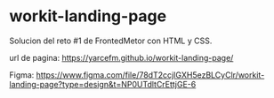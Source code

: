 
# workit-landing-page

Solucion del reto #1 de FrontedMetor con HTML y CSS.

url de pagina:
https://yarcefm.github.io/workit-landing-page/

Figma:
https://www.figma.com/file/78dT2ccjIGXH5ezBLCyClr/workit-landing-page?type=design&t=NP0UTdltCrEttjGE-6